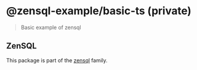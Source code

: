 # @zensql-example/basic-ts (private)

> Basic example of zensql

## ZenSQL

This package is part of the [zensql](https://github.com/etienne-dldc/zensql) family.
